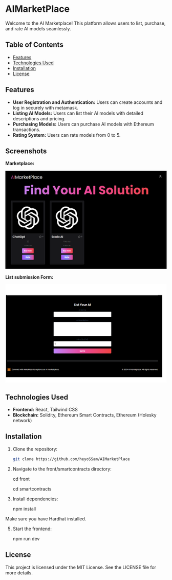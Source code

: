 # AIMarketPlace

Welcome to the AI Marketplace! This platform allows users to list, purchase, and rate AI models seamlessly. 

## Table of Contents

- [Features](#features)
- [Technologies Used](#technologies-used)
- [Installation](#installation)
- [License](#license)

## Features

- **User Registration and Authentication:** Users can create accounts and log in securely with metamask.
- **Listing AI Models:** Users can list their AI models with detailed descriptions and pricing.
- **Purchasing Models:** Users can purchase AI models with Ethereum transactions.
- **Rating System:** Users can rate models from 0 to 5.

## Screenshots 

**Marketplace:** 

![List of Marketplace](screenshots/main.png)

**List submission Form:** 

![Submission form](screenshots/Form.png)

## Technologies Used

- **Frontend:** React, Tailwind CSS
- **Blockchain:** Solidity, Ethereum Smart Contracts, Ethereum (Holesky  network)

## Installation

1. Clone the repository:
   ```bash
   git clone https://github.com/heyoSSam/AIMarketPlace
   
2. Navigate to the front/smartcontracts directory:

   cd front

   cd smartcontracts

4. Install dependencies:

   npm install

Make sure you have Hardhat installed.

5. Start the frontend:

   npm run dev

## License
This project is licensed under the MIT License. See the LICENSE file for more details.
